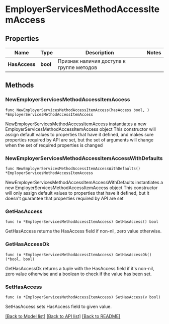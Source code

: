 # EmployerServicesMethodAccessItemAccess

## Properties

Name | Type | Description | Notes
------------ | ------------- | ------------- | -------------
**HasAccess** | **bool** | Признак наличия доступа к группе методов | 

## Methods

### NewEmployerServicesMethodAccessItemAccess

`func NewEmployerServicesMethodAccessItemAccess(hasAccess bool, ) *EmployerServicesMethodAccessItemAccess`

NewEmployerServicesMethodAccessItemAccess instantiates a new EmployerServicesMethodAccessItemAccess object
This constructor will assign default values to properties that have it defined,
and makes sure properties required by API are set, but the set of arguments
will change when the set of required properties is changed

### NewEmployerServicesMethodAccessItemAccessWithDefaults

`func NewEmployerServicesMethodAccessItemAccessWithDefaults() *EmployerServicesMethodAccessItemAccess`

NewEmployerServicesMethodAccessItemAccessWithDefaults instantiates a new EmployerServicesMethodAccessItemAccess object
This constructor will only assign default values to properties that have it defined,
but it doesn't guarantee that properties required by API are set

### GetHasAccess

`func (o *EmployerServicesMethodAccessItemAccess) GetHasAccess() bool`

GetHasAccess returns the HasAccess field if non-nil, zero value otherwise.

### GetHasAccessOk

`func (o *EmployerServicesMethodAccessItemAccess) GetHasAccessOk() (*bool, bool)`

GetHasAccessOk returns a tuple with the HasAccess field if it's non-nil, zero value otherwise
and a boolean to check if the value has been set.

### SetHasAccess

`func (o *EmployerServicesMethodAccessItemAccess) SetHasAccess(v bool)`

SetHasAccess sets HasAccess field to given value.



[[Back to Model list]](../README.md#documentation-for-models) [[Back to API list]](../README.md#documentation-for-api-endpoints) [[Back to README]](../README.md)


